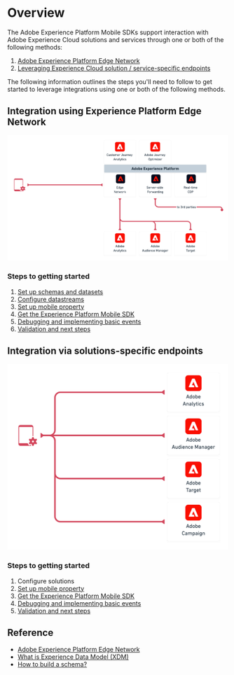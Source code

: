 # Overview

The Adobe Experience Platform Mobile SDKs support interaction with Adobe Experience Cloud solutions and services through one or both of the following methods:

1. [Adobe Experience Platform Edge Network](overview.md#integration-via-experience-platform-edge-network)
2. [Leveraging Experience Cloud solution / service-specific endpoints](overview.md#integration-via-solutions-specific-network-infrastructure)

The following information outlines the steps you'll need to follow to get started to leverage integrations using one or both of the following methods.

## Integration using Experience Platform Edge Network

![](../.gitbook/assets/1-img.png)

### Steps to getting started

1. [Set up schemas and datasets](setup-schemas-and-datasets.md)
2. [Configure datastreams](configure-datastreams.md)
3. [Set up mobile property](create-a-mobile-property.md)
4. [Get the Experience Platform Mobile SDK](get-the-sdk.md)
5. [Debugging and implementing basic events](enable-debug-logging.md)
6. [Validation and next steps](validate.md)

## Integration via solutions-specific endpoints

![](../.gitbook/assets/2-img.png)

### Steps to getting started

1. Configure solutions
2. [Set up mobile property](create-a-mobile-property.md)
3. [Get the Experience Platform Mobile SDK](get-the-sdk.md)
4. [Debugging and implementing basic events](enable-debug-logging.md)
5. [Validation and next steps](validate.md)

## Reference

* [Adobe Experience Platform Edge Network](https://experienceleague.adobe.com/docs/web-sdk-learn/tutorials/introduction-to-web-sdk-and-edge-network.html?lang=en)
* [What is Experience Data Model (XDM)](https://experienceleague.adobe.com/docs/experience-platform/xdm/home.html?lang=en)
* [How to build a schema?](https://experienceleague.adobe.com/docs/experience-platform/xdm/schema/composition.html?lang=en#schema)

